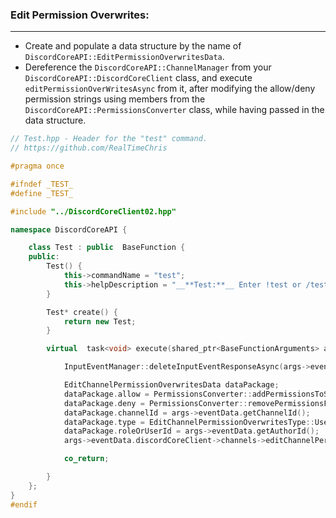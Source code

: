 ### **Edit Permission Overwrites:**
---
- Create and populate a data structure by the name of `DiscordCoreAPI::EditPermissionOverwritesData`.
- Dereference the `DiscordCoreAPI::ChannelManager` from your `DiscordCoreAPI::DiscordCoreClient` class, and execute `editPermissionOverWritesAsync` from it, after modifying the allow/deny permission strings using members from the `DiscordCoreAPI::PermissionsConverter` class, while having passed in the data structure.
```cpp
// Test.hpp - Header for the "test" command.
// https://github.com/RealTimeChris

#pragma once

#ifndef _TEST_
#define _TEST_

#include "../DiscordCoreClient02.hpp"

namespace DiscordCoreAPI {

	class Test : public  BaseFunction {
	public:
		Test() {
			this->commandName = "test";
			this->helpDescription = "__**Test:**__ Enter !test or /test to run this command!";
		}

		Test* create() {
			return new Test;
		}

		virtual  task<void> execute(shared_ptr<BaseFunctionArguments> args) {

			InputEventManager::deleteInputEventResponseAsync(args->eventData);

			EditChannelPermissionOverwritesData dataPackage;
			dataPackage.allow = PermissionsConverter::addPermissionsToString(dataPackage.allow, vector<Permissions>{Permissions::ADD_REACTIONS, Permissions::MANAGE_MESSAGES});
			dataPackage.deny = PermissionsConverter::removePermissionsFromString(dataPackage.deny, vector<Permissions>{Permissions::ATTACH_FILES, Permissions::EMBED_LINKS});
			dataPackage.channelId = args->eventData.getChannelId();
			dataPackage.type = EditChannelPermissionOverwritesType::User;
			dataPackage.roleOrUserId = args->eventData.getAuthorId();
			args->eventData.discordCoreClient->channels->editChannelPermissionOverwritesAsync(dataPackage).get();

			co_return;

		}
	};
}
#endif
```
